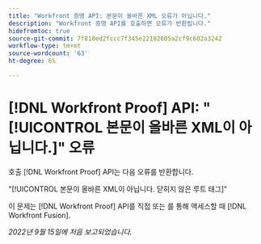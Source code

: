 ```yaml
---
title: "Workfront 증명 API: 본문이 올바른 XML 오류가 아닙니다."
description: "Workfront 증명 API를 호출하면 오류가 반환됩니다."
hidefromtoc: true
source-git-commit: 7f818ed2fccc7f345e22102605a2cf9c602a3242
workflow-type: tm+mt
source-wordcount: '63'
ht-degree: 6%

---
```



# [!DNL Workfront Proof] API: &quot;[!UICONTROL 본문이 올바른 XML이 아닙니다.]&quot; 오류

<!--On WFP and WFF TOCs-->

호출 [!DNL Workfront Proof] API는 다음 오류를 반환합니다.

&quot;[!UICONTROL 본문이 올바른 XML이 아닙니다. 닫히지 않은 루트 태그]&quot;

이 문제는 [!DNL Workfront Proof] API를 직접 또는 를 통해 액세스할 때 [!DNL Workfront Fusion].

_2022년 9월 15일에 처음 보고되었습니다._

